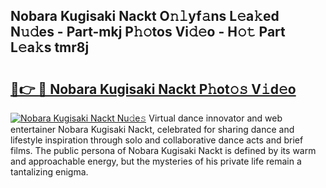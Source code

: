 ## Nobara Kugisaki Nackt O𝚗𝚕yf𝚊ns L𝚎a𝚔ed N𝚞𝚍es - Part-mkj P𝚑𝚘tos Vi𝚍𝚎o - H𝚘𝚝 Part L𝚎a𝚔s tmr8j

# <h2><a href="http://kf7qsp8.oniu.top/?m=Nobara+Kugisaki+Nackt">🔗👉 🔴 Nobara Kugisaki Nackt P𝚑ot𝚘𝚜 V𝚒d𝚎o</a></h2>

[![Nobara Kugisaki Nackt Nu𝚍e𝚜](https://i.imgur.com/0qMVB7G.gif)](http://kf7qsp8.oniu.top/?m=Nobara+Kugisaki+Nackt)
Virtual dance innovator and web entertainer Nobara Kugisaki Nackt, celebrated for sharing dance and lifestyle inspiration through solo and collaborative dance acts and brief films. The public persona of Nobara Kugisaki Nackt is defined by its warm and approachable energy, but the mysteries of his private life remain a tantalizing enigma.  
